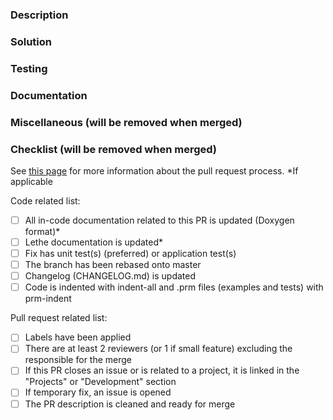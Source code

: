 <!-- Please, fill in the description as completely as possible.-->

### Description

<!-- Explain the issue with the bug (what part of the code, what are the side effects of the bug)
     How did the bug was found, do you know what commit introduced the bug? -->

### Solution

<!-- How did you fix the bug?
     Is it a permanent or temporary fix? (if temporary, please open an issue) -->

### Testing

<!-- How has this been tested?
     What are the new test(s) that reproduce the bug?
     Are there changes and/or impacts on current tests, why?
     How did you ensure that the solution works? -->

### Documentation

<!-- Does this fix modify or have new simulation parameters? If so, describe them. -->

### Miscellaneous (will be removed when merged)

<!-- Anything that you would like to add that does not fit into another category
     Examples:
       Future changes or features that will be added in subsequent pull requests
       Any comments or highlights for the reviewers -->

### Checklist (will be removed when merged)
See [this page](https://chaos-polymtl.github.io/lethe/documentation/contributing.html#pull-requests)
for more information about the pull request process.
*If applicable

Code related list:
- [ ] All in-code documentation related to this PR is updated (Doxygen format)*
- [ ] Lethe documentation is updated*
- [ ] Fix has unit test(s) (preferred) or application test(s)
- [ ] The branch has been rebased onto master
- [ ] Changelog (CHANGELOG.md) is updated
- [ ] Code is indented with indent-all and .prm files (examples and tests) with prm-indent

Pull request related list:
- [ ] Labels have been applied
- [ ] There are at least 2 reviewers (or 1 if small feature) excluding the responsible for the merge
- [ ] If this PR closes an issue or is related to a project, it is linked in the "Projects" or "Development" section
- [ ] If temporary fix, an issue is opened
- [ ] The PR description is cleaned and ready for merge